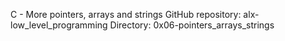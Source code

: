 C - More pointers, arrays and strings
GitHub repository: alx-low_level_programming
Directory: 0x06-pointers_arrays_strings

